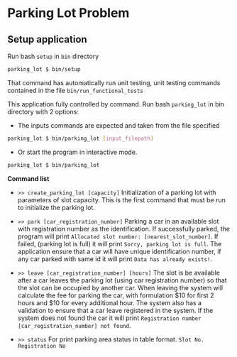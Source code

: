 # Parking Lot Problem

## Setup application

Run bash ```setup``` in ```bin``` directory
```sh
parking_lot $ bin/setup
```
That command has automatically run unit testing, unit testing commands contained in the file  ```bin/run_functional_tests```

This application fully controlled by command. Run bash ```parking_lot``` in bin directory with 2 options:

* The inputs commands are expected and taken from the file specified
```sh
parking_lot $ bin/parking_lot [input_filepath]
```
* Or start the program in interactive mode.
```sh
parking_lot $ bin/parking_lot
```
**Command list**

* ```>> create_parking_lot [capacity]```
Initialization of a parking lot with parameters of slot capacity. This is the first command that must be run to initialize the parking lot.

* ```>> park [car_registration_number]```
Parking a car in an available slot with registration number as the identification.
If successfully parked, the program will print ```Allocated slot number: [nearest_slot_number]```. If failed,
(parking lot is full) it will print ```Sorry, parking lot is full```. The application ensure that a car will have unique identification number, if any car parked with same id it will print ```Data has already exists!```.

* ```>> leave [car_registration_number] [hours]```
The slot is be available after a car leaves the parking lot (using car registration number) so that the slot can be occupied by another car. When leaving the system will calculate the fee for parking the car, with formulation $10 for first 2 hours and $10 for every additional hour. The system also has a validation to ensure that a car leave registered in the system. If the system does not found the car it will print ```Registration number [car_registration_number] not found```.

* ```>> status```
For print parking area status in table format.
```Slot No.    Registration No     ```

